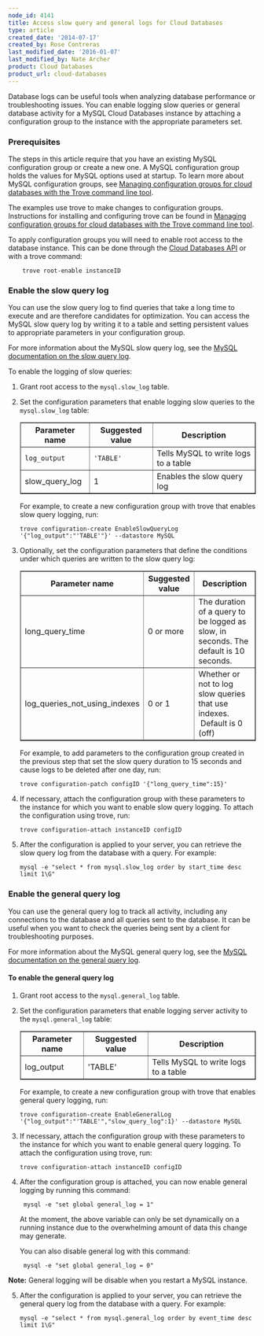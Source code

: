 ```yaml
---
node_id: 4141
title: Access slow query and general logs for Cloud Databases
type: article
created_date: '2014-07-17'
created_by: Rose Contreras
last_modified_date: '2016-01-07'
last_modified_by: Nate Archer
product: Cloud Databases
product_url: cloud-databases
---
```


Database logs can be useful tools when analyzing database performance or troubleshooting issues. You can enable logging slow queries or general database activity for a MySQL Cloud Databases instance by attaching a configuration group to the instance with the appropriate parameters set.

### Prerequisites

The steps in this article require that you have an existing MySQL configuration group or create a new one. A MySQL configuration group holds the values for MySQL options used at startup. To learn more about MySQL configuration groups, see [Managing configuration groups for cloud databases with the Trove command line tool](/how-to/managing-configuration-groups-for-cloud-databases-with-the-trove-command-line-tool).

The examples use trove to make changes to configuration groups. Instructions for installing and configuring trove can be found in [Managing configuration groups for cloud databases with the Trove command line tool](/how-to/managing-configuration-groups-for-cloud-databases-with-the-trove-command-line-tool).

To apply configuration groups you will need to enable root access to the database instance. This can be done through the [Cloud Databases API](https://developer.rackspace.com/docs/cloud-databases/v1/developer-guide/) or with a trove command:

		trove root-enable instanceID

### Enable the slow query log

You can use the slow query log to find queries that take a long time to execute and are therefore candidates for optimization. You can access the MySQL slow query log by writing it to a table and setting persistent values to appropriate parameters in your configuration group.

For more information about the MySQL slow query log, see the [MySQL documentation on the slow query log](http://dev.mysql.com/doc/refman/5.6/en/slow-query-log.html).

To enable the logging of slow queries:

1.  Grant root access to the `mysql.slow_log` table.

2.  Set the configuration parameters that enable logging slow queries to the `mysql.slow_log` table:

	<table border="1">
		<tbody>
			<tr>
				<th>Parameter name</th>
				<th>Suggested value</th>
				<th>Description</th>
			</tr>
			<tr>
				<td><code>log_output</code></td>
				<td><code>'TABLE'</code></td>
				<td>Tells MySQL to write logs to a table</td>
			</tr>
			<tr>
				<td>slow_query_log</td>
				<td>1</td>
				<td>Enables the slow query log</td>
			</tr>
		</tbody>
	</table>

	For example, to create a new configuration group with trove that enables slow query logging, run:

        trove configuration-create EnableSlowQueryLog '{"log_output":"'TABLE'"}' --datastore MySQL

3.  Optionally, set the configuration parameters that define the conditions under which queries are written to the slow query log:

	<table border="1">
		<tbody>
			<tr>
				<th>Parameter name</th>
				<th>Suggested value</th>
				<th>Description</th>
			</tr>
			<tr>
				<td>long_query_time</td>
				<td>0 or more</td>
				<td>The duration of a query to be logged as slow, in seconds. The default is 10 seconds.</td>
			</tr>
			<tr>
				<td>log_queries_not_using_indexes</td>
				<td>0 or 1</td>
				<td>Whether or not to log slow queries that use indexes. &nbsp;Default is 0 (off)</td>
			</tr>
		</tbody>
	</table>

	For example, to add parameters to the configuration group created in the previous step that set the slow query duration to 15 seconds and cause logs to be deleted after one day, run:

		trove configuration-patch configID '{"long_query_time":15}'

4.  If necessary, attach the configuration group with these parameters to the instance for which you want to enable slow query logging. To attach the configuration using trove, run:

		trove configuration-attach instanceID configID

5.  After the configuration is applied to your server, you can retrieve the slow query log from the database with a query. For example:

		mysql -e "select * from mysql.slow_log order by start_time desc limit 1\G"

### Enable the general query log

You can use the general query log to track all activity, including any connections to the database and all queries sent to the database. It can be useful when you want to check the queries being sent by a client for troubleshooting purposes.

For more information about the MySQL general query log, see the [MySQL documentation on the general query log](http://dev.mysql.com/doc/refman/5.6/en/query-log.html).

#### To enable the general query log

1.  Grant root access to the `mysql.general_log` table.

2.  Set the configuration parameters that enable logging server activity to the `mysql.general_log` table:

	<table border="1">
			<tbody>
				<tr>
					<th>Parameter name</th>
					<th>Suggested value</th>
					<th>Description</th>
				</tr>
				<tr>
					<td>log_output</td>
					<td>'TABLE'</td>
					<td>Tells MySQL to write logs to a table</td>
				</tr>
			</tbody>
		</table>

	For example, to create a new configuration group with trove that enables general query logging, run:

		trove configuration-create EnableGeneralLog '{"log_output":"'TABLE'","slow_query_log":1}' --datastore MySQL

3.  If necessary, attach the configuration group with these parameters to the instance for which you want to enable general query logging. To attach the configuration using trove, run:

    	trove configuration-attach instanceID configID

4. After the configuration group is attached, you can now enable general logging by running this command:

    	mysql -e "set global general_log = 1"

    At the moment, the above variable can only be set dynamically on a running instance due to the overwhelming amount of data this change may generate.

    You can also disable general log with this command:

    	mysql -e "set global general_log = 0"

**Note:** General logging will be disable when you restart a MySQL instance.

5.  After the configuration is applied to your server, you can retrieve the general query log from the database with a query. For example:

        mysql -e "select * from mysql.general_log order by event_time desc limit 1\G"
